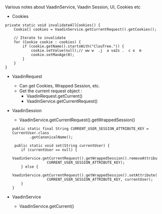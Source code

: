 Various notes about VaadinService, Vaadin Session, UI, Cookies etc

- Cookies
```
private static void invalidateAllCookies() {
    Cookie[] cookies = VaadinService.getCurrentRequest().getCookies();

    // Iterate to invalidate
    for (Cookie cookie : cookies) {
        if (cookie.getName().startsWith("ClouTree.")) {
            cookie.setValue(null);// ww w  .j  a va2s .  c o  m
            cookie.setMaxAge(0);
        }
    }
}
```

- VaadinRequest 
    - Can get Cookies, Wrapped Session, etc.
    - Get the current request object : 
        - VaadinRequest.getCurrent()
        - VaadinService.getCurrentRequest()

- VaadinSession
    - VaadinService.getCurrentRequest().getWrappedSession()

    ```
    public static final String CURRENT_USER_SESSION_ATTRIBUTE_KEY = CurrentUser.class
            .getCanonicalName();
            
     public static void set(String currentUser) {
        if (currentUser == null) {
            VaadinService.getCurrentRequest().getWrappedSession().removeAttribute(
                    CURRENT_USER_SESSION_ATTRIBUTE_KEY);
        } else {
            VaadinService.getCurrentRequest().getWrappedSession().setAttribute(
                    CURRENT_USER_SESSION_ATTRIBUTE_KEY, currentUser);
        }
    }
    ```

- VaadinService
    - VaadinService.getCurrent()